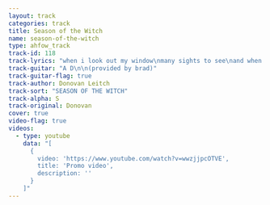 ```yaml
---
layout: track
categories: track
title: Season of the Witch
name: season-of-the-witch
type: ahfow_track
track-id: 118
track-lyrics: "when i look out my window\nmany sights to see\nand when i look in my window \nso many different people to be\nthen it's strange, so strange \nyou got to pick up every stitch\nyou got to pick up every stitch \nyou got to pick up every stitch \noooh...must be the season of the witch\nmust be the season of the witch, yeah\nmust be the season of the witch\n\nwhen i look over my shoulder \nwhat do you think i see \nsome old guy looking over\nhis shoulder at me \nand he's strange\nso strange \nyou got to pick up every stitch \nyou got to pick up every stitch\nbeatniks are out to make it rich\noh no, must be the season of the witch \nmust be the season of the witch, yeah\nmust be the season of the witch \n\nyou got to pick up every stitch \nthe rabbit's running in the ditch\nbeatniks are out to make it rich\noh no, must be the season of the witch\nmust be the season of the witch, yeah\nmust be the season of the witch\n\nwhen i look out my window\nwhat do you think i see \nand when i look in my window\nso many different people to be\nit's strange \nsure is strange\nyou got to pick up every stitch\nyou got to pick up every stitch\nthe rabbits run in the ditch\noh no, must be the season of the witch\nmust be the season of the witch, yeah\nmust be the season of the witch"
track-guitar: "A D\n\n(provided by brad)"
track-guitar-flag: true
track-author: Donovan Leitch
track-sort: "SEASON OF THE WITCH"
track-alpha: S
track-original: Donovan
cover: true
video-flag: true
videos:
  - type: youtube
    data: "[
      { 
        video: 'https://www.youtube.com/watch?v=wwzjjpcOTVE',
        title: 'Promo video',
        description: ''
      }
    ]"
---
```

